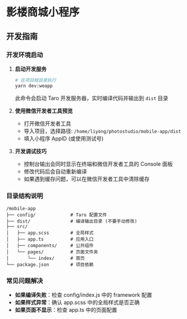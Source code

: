 # 影楼商城小程序

## 开发指南

### 开发环境启动

1. **启动开发服务**
   ```bash
   # 在项目根目录执行
   yarn dev:weapp
   ```
   此命令会启动 Taro 开发服务器，实时编译代码并输出到 `dist` 目录

2. **使用微信开发者工具预览**
   - 打开微信开发者工具
   - 导入项目，选择路径: `/home/liyong/photostudio/mobile-app/dist`
   - 填入小程序 AppID (或使用测试号)
   
3. **开发调试技巧**
   - 控制台输出会同时显示在终端和微信开发者工具的 Console 面板
   - 修改代码后会自动重新编译
   - 如果遇到缓存问题，可以在微信开发者工具中清除缓存

### 目录结构说明

```
/mobile-app
├── config/             # Taro 配置文件
├── dist/               # 编译输出目录 (不要手动修改)
├── src/
│   ├── app.scss        # 全局样式
│   ├── app.ts          # 应用入口
│   ├── components/     # 公共组件
│   └── pages/          # 页面文件夹
│       └── index/      # 首页
└── package.json        # 项目依赖
```

### 常见问题解决

- **如果编译失败**：检查 config/index.js 中的 framework 配置
- **如果样式异常**：确认 app.scss 中的全局样式是否正确
- **如果页面不显示**：检查 app.ts 中的页面配置
